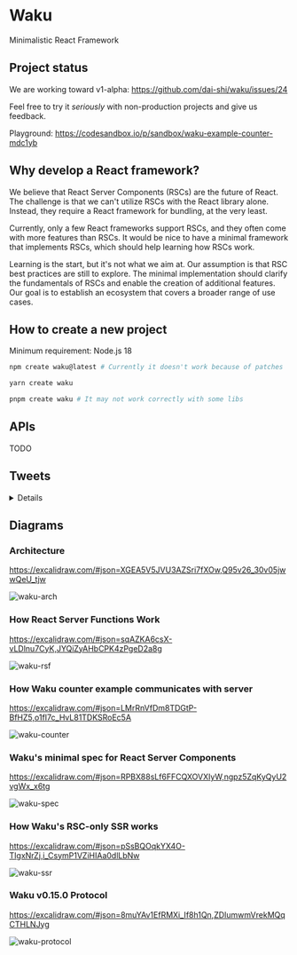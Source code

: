 # Waku

Minimalistic React Framework

## Project status

We are working toward v1-alpha: https://github.com/dai-shi/waku/issues/24

Feel free to try it _seriously_ with non-production projects and give us feedback.

Playground: https://codesandbox.io/p/sandbox/waku-example-counter-mdc1yb

## Why develop a React framework?

We believe that React Server Components (RSCs) are the future of React.
The challenge is that we can't utilize RSCs with the React library alone.
Instead, they require a React framework for bundling, at the very least.

Currently, only a few React frameworks support RSCs, and
they often come with more features than RSCs.
It would be nice to have a minimal framework that implements RSCs,
which should help learning how RSCs work.

Learning is the start, but it's not what we aim at.
Our assumption is that RSC best practices are still to explore.
The minimal implementation should clarify the fundamentals of RSCs
and enable the creation of additional features.
Our goal is to establish an ecosystem that covers a broader range of use cases.

## How to create a new project

Minimum requirement: Node.js 18

```bash
npm create waku@latest # Currently it doesn't work because of patches
```

```bash
yarn create waku
```

```bash
pnpm create waku # It may not work correctly with some libs
```

## APIs

TODO

## Tweets

<details>

- https://twitter.com/dai_shi/status/1631668890861441024
- https://twitter.com/dai_shi/status/1631989295866347520
- https://twitter.com/dai_shi/status/1632005473401716736
- https://twitter.com/dai_shi/status/1632168346354593792
- https://twitter.com/dai_shi/status/1632729614450823169
- https://twitter.com/dai_shi/status/1632749501416087552
- https://twitter.com/dai_shi/status/1633262538862530561
- https://twitter.com/dai_shi/status/1633301007391424518
- https://twitter.com/dai_shi/status/1633821215206035460
- https://twitter.com/dai_shi/status/1633824588152074240
- https://twitter.com/dai_shi/status/1633826855282434048
- https://twitter.com/dai_shi/status/1634210639831867392
- https://twitter.com/dai_shi/status/1634212827706654723
- https://twitter.com/dai_shi/status/1635142924928434177
- https://twitter.com/dai_shi/status/1635149324383559681
- https://twitter.com/dai_shi/status/1635437958185766913
- https://twitter.com/dai_shi/status/1636744180902014981
- https://twitter.com/dai_shi/status/1636745339624624132
- https://twitter.com/dai_shi/status/1636746632900534273
- https://twitter.com/dai_shi/status/1637635196458778627
- https://twitter.com/dai_shi/status/1637768216817840129
- https://twitter.com/dai_shi/status/1638910110448902145
- https://twitter.com/dai_shi/status/1639858260114300931
- https://twitter.com/dai_shi/status/1640358907540537344
- https://twitter.com/dai_shi/status/1642463300314333184
- https://twitter.com/dai_shi/status/1643224085755998210
- https://twitter.com/dai_shi/status/1647132330543419392
- https://twitter.com/dai_shi/status/1654755487391559680
- https://twitter.com/dai_shi/status/1660306318140542976
- https://twitter.com/dai_shi/status/1660537733201248257
- https://twitter.com/dai_shi/status/1660660331528728578
- https://twitter.com/dai_shi/status/1661727138746339328
- https://twitter.com/dai_shi/status/1664286329763684353
- https://twitter.com/dai_shi/status/1664989534889861123
- https://twitter.com/dai_shi/status/1667545252654366721
- https://twitter.com/dai_shi/status/1670650381762961408
- https://twitter.com/dai_shi/status/1671161795061628930
- https://twitter.com/dai_shi/status/1676793637282394112
- https://twitter.com/dai_shi/status/1684928419220578304
- https://twitter.com/dai_shi/status/1701220824412528721
- https://twitter.com/dai_shi/status/1701518886972293289

</details>

## Diagrams

### Architecture

https://excalidraw.com/#json=XGEA5V5JVU3AZSri7fXOw,Q95v26_30v05jwwQeU_tjw

![waku-arch](https://github.com/dai-shi/waku/assets/490574/482c60ba-3a92-45ba-b7cc-9a077110ce44)

### How React Server Functions Work

https://excalidraw.com/#json=sqAZKA6csX-vLDlnu7CyK,JYQiZyAHbCPK4zPgeD2a8g

![waku-rsf](https://github.com/dai-shi/waku/assets/490574/22874733-20ff-4096-8702-e1fe1166dfd2)

### How Waku counter example communicates with server

https://excalidraw.com/#json=LMrRnVfDm8TDGtP-BfHZ5,o1fI7c_HvL81TDKSRoEc5A

![waku-counter](https://github.com/dai-shi/waku/assets/490574/ca5685c6-a5b2-434a-89bd-272c0d87e935)

### Waku's minimal spec for React Server Components

https://excalidraw.com/#json=RPBX88sLf6FFCQXOVXIyW,ngpz5ZqKyQyU2vgWx_x6tg

![waku-spec](https://github.com/dai-shi/waku/assets/490574/0dd50285-c443-4668-a7d6-fbd6952b0d76)

### How Waku's RSC-only SSR works

https://excalidraw.com/#json=pSsBQOqkYX4O-TIgxNrZj,i_CsymP1VZiHIAa0dlLbNw

![waku-ssr](https://github.com/dai-shi/waku/assets/490574/84629e46-518a-4ab1-946a-8a31c80db879)

### Waku v0.15.0 Protocol

https://excalidraw.com/#json=8muYAv1EfRMXi_If8h1Qn,ZDIumwmVrekMQqCTHLNJyg

![waku-protocol](https://github.com/dai-shi/waku/assets/490574/6fac50e3-7890-447b-ac90-8aa7d6f1ac1b)
